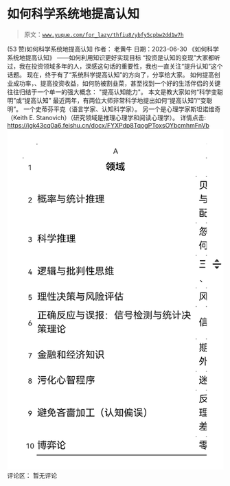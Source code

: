 # 如何科学系统地提高认知

> 原文：[`www.yuque.com/for_lazy/thfiu8/ybfy5cpbw2dd1w7h`](https://www.yuque.com/for_lazy/thfiu8/ybfy5cpbw2dd1w7h)

<ne-h2 id="a5b43964" data-lake-id="a5b43964"><ne-heading-ext><ne-heading-anchor></ne-heading-anchor><ne-heading-fold></ne-heading-fold></ne-heading-ext><ne-heading-content><ne-text id="u37222b06">(53 赞)如何科学系统地提高认知</ne-text></ne-heading-content></ne-h2> <ne-p id="ue055f8d4" data-lake-id="ue055f8d4"><ne-text id="u8b284fd6">作者： 老黄牛</ne-text></ne-p> <ne-p id="u487b6082" data-lake-id="u487b6082"><ne-text id="u0dba70ef">日期：2023-06-30</ne-text></ne-p> <ne-p id="u4936830f" data-lake-id="u4936830f"><ne-text id="u6cd6335b">《如何科学系统地提高认知》</ne-text> <ne-text id="ua186ef43">——如何利用知识更好实现目标</ne-text></ne-p> <ne-p id="u69d79a52" data-lake-id="u69d79a52"><ne-text id="u340df555">“投资是认知的变现”大家都听过，我在投资领域多年的人，深感这句话的重要性，我也一直关注“提升认知”这个话题。</ne-text> <ne-text id="uf86c53d3">现在，终于有了“系统科学提高认知”的方向了，分享给大家。</ne-text></ne-p> <ne-p id="u9a770970" data-lake-id="u9a770970"><ne-text id="u45a2fc35">如何提高创业成功率，、提高投资收益，如何防被割韭菜，甚至找到一个好的生活伴侣的关键往往归结于一个单一的强大概念： "提高认知能力"。</ne-text></ne-p> <ne-p id="u92476391" data-lake-id="u92476391"><ne-text id="u14242c44">本文是教大家如何“科学变聪明”或“提高认知”</ne-text></ne-p> <ne-p id="ub2f7951d" data-lake-id="ub2f7951d"><ne-text id="u8e16906a">最近两年，有两位大师非常科学地提出如何“提高认知”/“变聪明”。</ne-text> <ne-text id="u50b77f75">一个史蒂芬平克（语言学家、认知科学家）。</ne-text> <ne-text id="u21ae1533">另一个是心理学家斯坦诺维奇（Keith E. Stanovich）（研究领域是推理心理学和阅读心理学）。</ne-text></ne-p> <ne-p id="uf06abac5" data-lake-id="uf06abac5"><ne-text id="u5aef9e42">详情点击:</ne-text> [<ne-text id="u7119df6e">https://igk43cq0a6.feishu.cn/docx/FYXPdp8TqogPToxsOYbcmhmFnVb</ne-text>](https://igk43cq0a6.feishu.cn/docx/FYXPdp8TqogPToxsOYbcmhmFnVb)<ne-card data-card-name="image" data-card-type="inline" id="iDFTj" data-event-boundary="card">![](img/f35dae2050b713c9d391fb79fb71d0fe.png)  <ne-hole id="u492c3401" data-lake-id="u492c3401"><ne-card data-card-name="hr" data-card-type="block" id="FlWdz" data-event-boundary="card"><ne-p id="u49adc1d6" data-lake-id="u49adc1d6"><ne-text id="uaa1c63fd">评论区：</ne-text></ne-p> <ne-p id="u476e2b99" data-lake-id="u476e2b99"><ne-text id="ud23b5be8">暂无评论</ne-text></ne-p></ne-card></ne-hole></ne-card></ne-p>